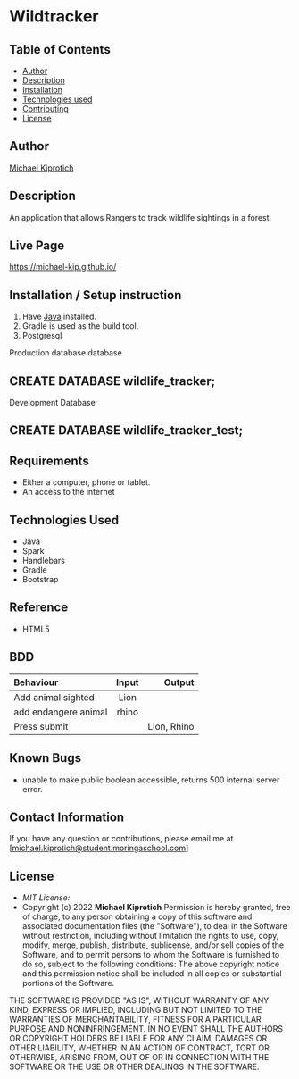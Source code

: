 # Wildtracker

## Table of Contents

- [Author](#author)
- [Description](#description)
- [Installation](#installation)
- [Technologies used](#technologies-used)
- [Contributing](#contributing)
- [License](#license)

## Author

[Michael Kiprotich](https://github.com/michael-kip)

## Description

An application that allows Rangers to track wildlife sightings in a forest.

## Live Page

https://michael-kip.github.io/

## Installation / Setup instruction

1. Have [Java](https://sdkman.io/) installed.
2. Gradle is used as the build tool.
3. Postgresql

Production database database

## CREATE DATABASE wildlife_tracker;

Development Database

## CREATE DATABASE wildlife_tracker_test;

## Requirements

- Either a computer, phone or tablet.
- An access to the internet

## Technologies Used

- Java
- Spark
- Handlebars
- Gradle
- Bootstrap

## Reference

- HTML5

## BDD

| Behaviour            | Input |      Output |
| :------------------- | :---: | ----------: |
| Add animal sighted   | Lion  |             |
| add endangere animal | rhino |             |
| Press submit         |       | Lion, Rhino |

## Known Bugs

- unable to make public boolean accessible, returns 500 internal server error.

## Contact Information

If you have any question or contributions, please email me at [michael.kiprotich@student.moringaschool.com]

## License

- _MIT License:_
- Copyright (c) 2022 **Michael Kiprotich**
  Permission is hereby granted, free of charge, to any person obtaining a copy
  of this software and associated documentation files (the "Software"), to deal
  in the Software without restriction, including without limitation the rights
  to use, copy, modify, merge, publish, distribute, sublicense, and/or sell
  copies of the Software, and to permit persons to whom the Software is
  furnished to do so, subject to the following conditions:
  ​
  The above copyright notice and this permission notice shall be included in all
  copies or substantial portions of the Software.

THE SOFTWARE IS PROVIDED "AS IS", WITHOUT WARRANTY OF ANY KIND, EXPRESS OR
IMPLIED, INCLUDING BUT NOT LIMITED TO THE WARRANTIES OF MERCHANTABILITY,
FITNESS FOR A PARTICULAR PURPOSE AND NONINFRINGEMENT. IN NO EVENT SHALL THE
AUTHORS OR COPYRIGHT HOLDERS BE LIABLE FOR ANY CLAIM, DAMAGES OR OTHER
LIABILITY, WHETHER IN AN ACTION OF CONTRACT, TORT OR OTHERWISE, ARISING FROM,
OUT OF OR IN CONNECTION WITH THE SOFTWARE OR THE USE OR OTHER DEALINGS IN THE
SOFTWARE.
